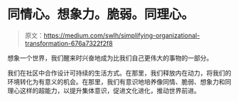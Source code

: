 # 同情心。想象力。脆弱。同理心。

> 原文：<https://medium.com/swlh/simplifying-organizational-transformation-676a7322f2f8>

想象一个世界，我们醒来时兴奋地成为比我们自己更伟大的事物的一部分。

我们在社区中合作设计可持续的生活方式。在那里，我们释放内在动力，将我们的环境转化为有意义的机会。在那里，我们有意识地培养像同情、脆弱、想象力和同理心这样的超能力，以提升集体意识，促进文化进化，推动世界前进。